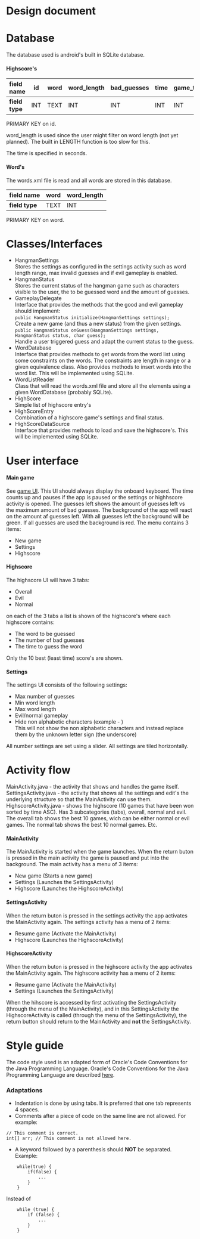 Design document
====================

Database
===
The database used is android's built in SQLite database.

#### Highscore's
| **field name** | id  | word | word_length | bad_guesses | time | game_type |
| :------------- | --- | :--: | ----------- | ----------- | ---- | --------- |
| **field type** | INT | TEXT | INT         | INT         | INT  | INT       |

PRIMARY KEY on id.

word_length is used since the user might filter on word length (not yet planned). 
The built in LENGTH function is too slow for this.

The time is specified in seconds.

#### Word's
The words.xml file is read and all words are stored in this database.

| **field name** | word | word_length |
| :------------- | :--: | ----------- |
| **field type** | TEXT | INT         |

PRIMARY KEY on word.

Classes/Interfaces
===
- HangmanSettings<br />
	Stores the settings as configured in the settings activity such as word length range, max invalid guesses and if evil gameplay is enabled.
- HangmanStatus<br />
	Stores the current status of the hangman game such as characters visible to the user, the to be guessed word and the amount of guesses.
- GameplayDelegate<br />
	Interface that provides the methods that the good and evil gameplay should implement:<br />
	`public HangmanStatus initialize(HangmanSettings settings);`<br />
		Create a new game (and thus a new status) from the given settings.<br />
	`public HangmanStatus onGuess(HangmanSettings settings, HangmanStatus status, char guess);`<br />
		Handle a user triggered guess and adapt the current status to the guess.
- WordDatabase<br />
	Interface that provides methods to get words from the word list using some constraints on the words. The constraints are length in range or a given equivalence class.
	Also provides methods to insert words into the word list.
	This will be implemented using SQLite.
- WordListReader<br />
	Class that will read the words.xml file and store all the elements using a given WordDatabase (probably SQLite).
- HighScore<br />
	Simple list of highscore entry's
- HighScoreEntry<br />
	Combination of a highscore game's settings and final status.
- HighScoreDataSource<br />
	Interface that provides methods to load and save the highscore's.
	This will be implemented using SQLite.

User interface
===
#### Main game
See [game UI](game_ui.png). This UI should always display the onboard keyboard. The time counts up and pauses if the app is paused or the settings or highhscore activity is opened. The guesses left shows the amount of guesses left vs the maximum amount of bad guesses.
The background of the app will react on the amount af guesses left. With all guesses left the background will be green. If all guesses are used the background is red. 
The menu contains 3 items:
- New game
- Settings
- Highscore

#### Highscore
The highscore UI will have 3 tabs:
- Overall
- Evil
- Normal

on each of the 3 tabs a list is shown of the highscore's where each highscore contains:
- The word to be guessed
- The number of bad guesses
- The time to guess the word

Only the 10 best (least time) score's are shown.

#### Settings
The settings UI consists of the following settings:
- Max number of guesses
- Min word length
- Max word length
- Evil/normal gameplay
- Hide non alphabetic characters (example - )<br />
	This will not show the non alphabetic characters and instead replace them by the unknown letter sign (the underscore)

All number settings are set using a slider.
All settings are tiled horizontally.

Activity flow
===
MainActivity.java - the activity that shows and handles the game itself.<br />
SettingsActivity.java - the activity that shows all the settings and edit's the underlying structure so that the MainActivity can use them.<br />
HighscoreActivity.java - shows the highscore (10 games that have been won sorted by time ASC). Has 3 subcategories (tabs), overall, normal and evil. The overall tab shows the best 10 games, wich can be either normal or evil games. The normal tab shows the best 10 normal games. Etc.<br />

#### MainActivity
The MainActivity is started when the game launches.
When the return buton is pressed in the main activity the game is paused and put into the background.
The main activity has a menu of 3 items:
- New game (Starts a new game)
- Settings (Launches the SettingsActivity)
- Highscore (Launches the HighscoreActivity)

#### SettingsActivity
When the return buton is pressed in the settings activity the app activates the MainActivity again.
The settings activity has a menu of 2 items:
- Resume game (Activate the MainActivity)
- Highscore (Launches the HighscoreActivity)

#### HighscoreActivity
When the return buton is pressed in the highscore activity the app activates the MainActivity again.
The highscore activity has a menu of 2 items:
- Resume game (Activate the MainActivity)
- Settings (Launches the SettingsActivity)

When the hihscore is accessed by first activating the SettingsActivity (through the menu of the MainActivity), and in this SettingsActivity the HighscoreActivity is called (through the menu of the SettingsActivity), the return button should return to the MainActivity and **not** the SettingsActivity. 

Style guide
===

The code style used is an adapted form of Oracle's Code Conventions for the Java Programming Language.
Oracle's Code Conventions for the Java Programming Language are described [here](http://www.oracle.com/technetwork/java/javase/documentation/codeconvtoc-136057.html).

### Adaptations
- Indentation is done by using tabs. It is preferred that one tab represents 4 spaces.
- Comments after a piece of code on the same line are not allowed. For example:
```
// This comment is correct.
int[] arr; // This comment is not allowed here.
```
- A keyword followed by a parenthesis should **NOT** be separated. Example:
```
	while(true) {
		if(false) {
			...
		}
	}
```
Instead of
```
	while (true) {
		if (false) {
			...
		}
	}
```
